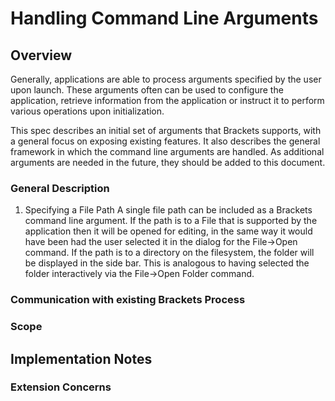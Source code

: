 # Handling Command Line Arguments

## Overview
Generally, applications are able to process arguments specified by the user upon launch.  These arguments often can be used to configure the application, retrieve information from the application or instruct it to perform various operations upon initialization.

This spec describes an initial set of arguments that Brackets supports, with a general focus on exposing existing features.  It also describes the general framework in which the command line arguments are handled.  As additional arguments are needed in the future, they should be added to this document.

###  General Description

1. Specifying a File Path
   A single file path can be included as a Brackets command line argument.  If the path is to a File that is supported by the application then it will be opened for editing, in the same way it would have been had the user selected it in the dialog for the File->Open command.  If the path is to a directory on the filesystem, the folder will be displayed in the side bar.  This is analogous to having selected the folder interactively via the File->Open Folder command.

### Communication with existing Brackets Process

### Scope

## Implementation Notes

### Extension Concerns